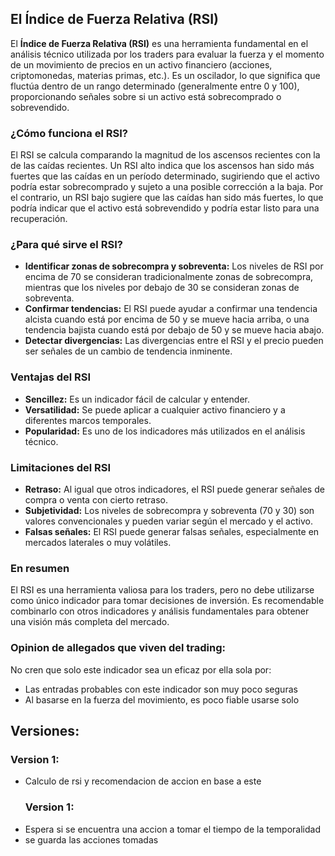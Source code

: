 ## El Índice de Fuerza Relativa (RSI)

El **Índice de Fuerza Relativa (RSI)** es una herramienta fundamental en el análisis técnico utilizada por los traders para evaluar la fuerza y el momento de un movimiento de precios en un activo financiero (acciones, criptomonedas, materias primas, etc.). Es un oscilador, lo que significa que fluctúa dentro de un rango determinado (generalmente entre 0 y 100), proporcionando señales sobre si un activo está sobrecomprado o sobrevendido.

### ¿Cómo funciona el RSI?
El RSI se calcula comparando la magnitud de los ascensos recientes con la de las caídas recientes. Un RSI alto indica que los ascensos han sido más fuertes que las caídas en un período determinado, sugiriendo que el activo podría estar sobrecomprado y sujeto a una posible corrección a la baja. Por el contrario, un RSI bajo sugiere que las caídas han sido más fuertes, lo que podría indicar que el activo está sobrevendido y podría estar listo para una recuperación.

### ¿Para qué sirve el RSI?
* **Identificar zonas de sobrecompra y sobreventa:** Los niveles de RSI por encima de 70 se consideran tradicionalmente zonas de sobrecompra, mientras que los niveles por debajo de 30 se consideran zonas de sobreventa.
* **Confirmar tendencias:** El RSI puede ayudar a confirmar una tendencia alcista cuando está por encima de 50 y se mueve hacia arriba, o una tendencia bajista cuando está por debajo de 50 y se mueve hacia abajo.
* **Detectar divergencias:** Las divergencias entre el RSI y el precio pueden ser señales de un cambio de tendencia inminente.

### Ventajas del RSI
* **Sencillez:** Es un indicador fácil de calcular y entender.
* **Versatilidad:** Se puede aplicar a cualquier activo financiero y a diferentes marcos temporales.
* **Popularidad:** Es uno de los indicadores más utilizados en el análisis técnico.

### Limitaciones del RSI
* **Retraso:** Al igual que otros indicadores, el RSI puede generar señales de compra o venta con cierto retraso.
* **Subjetividad:** Los niveles de sobrecompra y sobreventa (70 y 30) son valores convencionales y pueden variar según el mercado y el activo.
* **Falsas señales:** El RSI puede generar falsas señales, especialmente en mercados laterales o muy volátiles.

### En resumen
El RSI es una herramienta valiosa para los traders, pero no debe utilizarse como único indicador para tomar decisiones de inversión. Es recomendable combinarlo con otros indicadores y análisis fundamentales para obtener una visión más completa del mercado.

### Opinion de allegados que viven del trading:
No cren que solo este indicador sea un eficaz por ella sola por:
  * Las entradas probables con este indicador son muy poco seguras
   * Al basarse en la fuerza del movimiento, es poco fiable usarse solo

## Versiones:
### Version 1:
* Calculo de rsi y recomendacion de accion en base a este
  ### Version 1:
* Espera si se encuentra una accion a tomar el tiempo de la temporalidad
* se guarda las acciones tomadas
